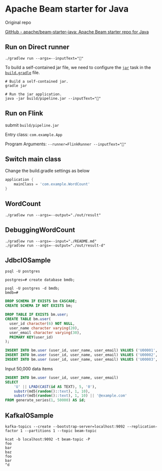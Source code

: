 # Apache Beam starter for Java

Original repo

[GitHub - apache/beam-starter-java: Apache Beam starter repo for Java](https://github.com/apache/beam-starter-java)

## Run on Direct runner

```shell
./gradlew run --args=--inputText="🎉"
```

To build a self-contained jar file, we need to configure the [`jar`](https://docs.gradle.org/current/dsl/org.gradle.api.tasks.bundling.Jar.html) task in the [`build.gradle`](build.gradle) file.

```shell
# Build a self-contained jar.
gradle jar

# Run the jar application.
java -jar build/pipeline.jar --inputText="🎉"
```

## Run on Flink

submit `build/pipeline.jar`

Entry class: `com.example.App`

Program Arguments: `--runner=FlinkRunner --inputText="🎉"`

## Switch main class

Change the build.gradle settings as below

```groovy
application {
    mainClass = 'com.example.WordCount'
}
```

## WordCount

```shell
./gradlew run --args=--output="./out/result"
```

## DebuggingWordCount

```shell
./gradlew run --args=--input="./README.md"
./gradlew run --args=--output="./out/result-d"
```

## JdbcIOSample

```shell
psql -U postgres

postgres=# create database bmdb;

psql -U postgres -d bmdb;
bmdb=#
```

```sql
DROP SCHEMA IF EXISTS bm CASCADE;
CREATE SCHEMA IF NOT EXISTS bm;

DROP TABLE IF EXISTS bm.user;
CREATE TABLE bm.user(
  user_id character(6) NOT NULL,
  user_name character varying(20),
  user_email character varying(30),
  PRIMARY KEY(user_id)
);

INSERT INTO bm.user (user_id, user_name, user_email) VALUES ('U00001', 'Bob', 'bob@example.com');
INSERT INTO bm.user (user_id, user_name, user_email) VALUES ('U00002', 'Alice', 'alice@example.com');
INSERT INTO bm.user (user_id, user_name, user_email) VALUES ('U00003', 'Carol', 'carol@example.com');
```

Input 50,000 data items

```sql
INSERT INTO bm.user (user_id, user_name, user_email)
SELECT 
    'U' || LPAD(CAST(id AS TEXT), 5, '0'),
    substr(md5(random()::text), 1, 10),
    substr(md5(random()::text), 1, 10) || '@example.com'
FROM generate_series(1, 50000) AS id;
```

## KafkaIOSample

```shell
kafka-topics --create --bootstrap-server=localhost:9092 --replication-factor 1 --partitions 1 --topic beam-topic
```

```shell
kcat -b localhost:9092 -t beam-topic -P
foo
bar
baz
foo
bar
^d
```
